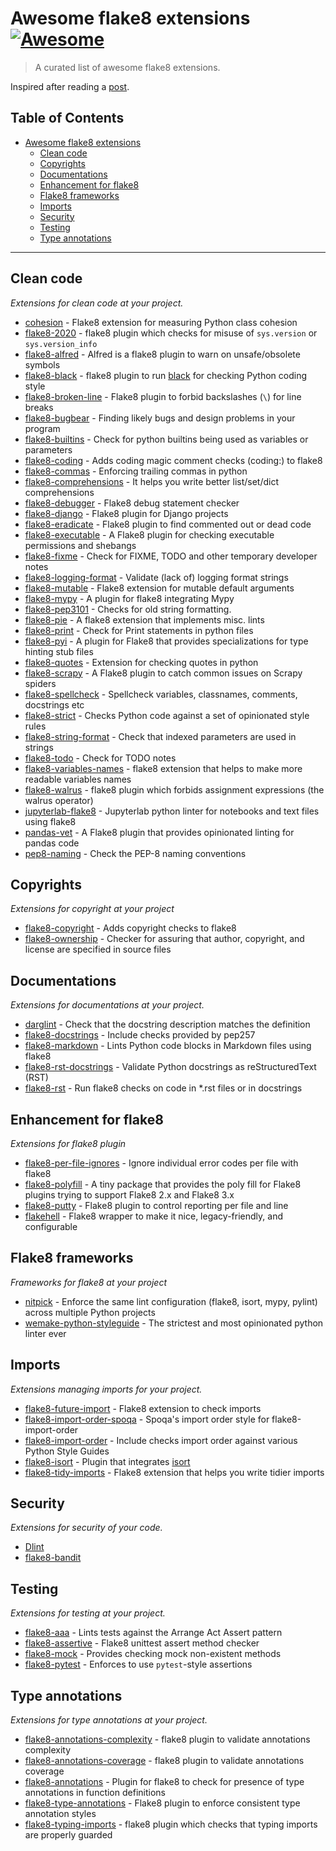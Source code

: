 # Awesome flake8 extensions [![Awesome](https://cdn.rawgit.com/sindresorhus/awesome/d7305f38d29fed78fa85652e3a63e154dd8e8829/media/badge.svg)](https://github.com/sindresorhus/awesome)

> A curated list of awesome flake8 extensions.

Inspired after reading a [post](https://julien.danjou.info/the-best-flake8-extensions/).

Table of Contents
-----------------

- [Awesome flake8 extensions](#awesome-flake8-extensions)
    - [Clean code](#clean-code)
    - [Copyrights](#copyrights)
    - [Documentations](#documentations)
    - [Enhancement for flake8](#enhancement-for-flake8)
    - [Flake8 frameworks](#flake8-frameworks)
    - [Imports](#imports)
    - [Security](#security)
    - [Testing](#testing)
    - [Type annotations](#type-annotations)

- - -

## Clean code

*Extensions for clean code at your project.*

- [cohesion](https://github.com/mschwager/cohesion#flake8-support) - Flake8 extension for measuring Python class cohesion
- [flake8-2020](https://github.com/asottile/flake8-2020) - flake8 plugin which checks for misuse of `sys.version` or `sys.version_info`
- [flake8-alfred](https://github.com/datatheorem/flake8-alfred) - Alfred is a flake8 plugin to warn on unsafe/obsolete symbols
- [flake8-black](https://github.com/peterjc/flake8-black) - flake8 plugin to run [black](https://pypi.org/project/black/) for checking Python coding style
- [flake8-broken-line](https://github.com/sobolevn/flake8-broken-line) - Flake8 plugin to forbid backslashes (`\`) for line breaks
- [flake8-bugbear](https://github.com/PyCQA/flake8-bugbear) - Finding likely bugs and design problems in your program
- [flake8-builtins](https://github.com/gforcada/flake8-builtins) - Check for python builtins being used as variables or parameters
- [flake8-coding](https://github.com/tk0miya/flake8-coding) - Adds coding magic comment checks (coding:) to flake8
- [flake8-commas](https://github.com/PyCQA/flake8-commas) - Enforcing trailing commas in python
- [flake8-comprehensions](https://github.com/adamchainz/flake8-comprehensions) - It helps you write better list/set/dict comprehensions
- [flake8-debugger](https://github.com/JBKahn/flake8-debugger) - Flake8 debug statement checker
- [flake8-django](https://github.com/rocioar/flake8-django) - Flake8 plugin for Django projects
- [flake8-eradicate](https://github.com/sobolevn/flake8-eradicate) - Flake8 plugin to find commented out or dead code
- [flake8-executable](https://github.com/xuhdev/flake8-executable) - A Flake8 plugin for checking executable permissions and shebangs
- [flake8-fixme](https://github.com/tommilligan/flake8-fixme) - Check for FIXME, TODO and other temporary developer notes
- [flake8-logging-format](https://github.com/globality-corp/flake8-logging-format) - Validate (lack of) logging format strings
- [flake8-mutable](https://github.com/ebeweber/flake8-mutable) - Flake8 extension for mutable default arguments
- [flake8-mypy](https://github.com/ambv/flake8-mypy) - A plugin for flake8 integrating Mypy
- [flake8-pep3101](https://github.com/gforcada/flake8-pep3101) - Checks for old string formatting. 
- [flake8-pie](https://github.com/sbdchd/flake8-pie) - A flake8 extension that implements misc. lints
- [flake8-print](https://github.com/JBKahn/flake8-print) - Check for Print statements in python files
- [flake8-pyi](https://github.com/ambv/flake8-pyi) - A plugin for Flake8 that provides specializations for type hinting stub files
- [flake8-quotes](https://github.com/zheller/flake8-quotes) - Extension for checking quotes in python
- [flake8-scrapy](https://github.com/stummjr/flake8-scrapy) - A Flake8 plugin to catch common issues on Scrapy spiders
- [flake8-spellcheck](https://github.com/MichaelAquilina/flake8-spellcheck) - Spellcheck variables, classnames, comments, docstrings etc
- [flake8-strict](https://github.com/smarkets/flake8-strict) - Checks Python code against a set of opinionated style rules
- [flake8-string-format](https://github.com/xZise/flake8-string-format) - Check that indexed parameters are used in strings
- [flake8-todo](https://github.com/schlamar/flake8-todo) - Check for TODO notes
- [flake8-variables-names](https://github.com/best-doctor/flake8-variables-names) - flake8 extension that helps to make more readable variables names
- [flake8-walrus](https://github.com/asottile/flake8-walrus) - flake8 plugin which forbids assignment expressions (the walrus operator)
- [jupyterlab-flake8](https://github.com/mlshapiro/jupyterlab-flake8) - Jupyterlab python linter for notebooks and text files using flake8
- [pandas-vet](https://github.com/deppen8/pandas-vet) - A Flake8 plugin that provides opinionated linting for pandas code
- [pep8-naming](https://github.com/PyCQA/pep8-naming) - Check the PEP-8 naming conventions

## Copyrights

*Extensions for copyright at your project*

- [flake8-copyright](https://github.com/savoirfairelinux/flake8-copyright) - Adds copyright checks to flake8
- [flake8-ownership](https://github.com/decafjoe/flake8-ownership) - Checker for assuring that author, copyright, and license are specified in source files

## Documentations

*Extensions for documentations at your project.*

- [darglint](https://github.com/terrencepreilly/darglint) - Check that the docstring description matches the definition
- [flake8-docstrings](https://gitlab.com/pycqa/flake8-docstrings) - Include checks provided by pep257
- [flake8-markdown](https://github.com/johnfraney/flake8-markdown) - Lints Python code blocks in Markdown files using flake8
- [flake8-rst-docstrings](https://github.com/peterjc/flake8-rst-docstrings) - Validate Python docstrings as reStructuredText (RST)
- [flake8-rst](https://github.com/kataev/flake8-rst) - Run flake8 checks on code in *.rst files or in docstrings

## Enhancement for flake8

*Extensions for flake8 plugin*

- [flake8-per-file-ignores](https://github.com/snoack/flake8-per-file-ignores) - Ignore individual error codes per file with flake8
- [flake8-polyfill](https://gitlab.com/pycqa/flake8-polyfill) - A tiny package that provides the poly fill for Flake8 plugins trying to support Flake8 2.x and Flake8 3.x
- [flake8-putty](https://github.com/jayvdb/flake8-putty) - Flake8 plugin to control reporting per file and line
- [flakehell](https://github.com/life4/flakehell) - Flake8 wrapper to make it nice, legacy-friendly, and configurable

## Flake8 frameworks

*Frameworks for flake8 at your project*

- [nitpick](https://github.com/andreoliwa/nitpick) - Enforce the same lint configuration (flake8, isort, mypy, pylint) across multiple Python projects
- [wemake-python-styleguide](https://github.com/wemake-services/wemake-python-styleguide) - The strictest and most opinionated python linter ever

## Imports

*Extensions managing imports for your project.*

- [flake8-future-import](https://github.com/xZise/flake8-future-import) - Flake8 extension to check imports
- [flake8-import-order-spoqa](https://github.com/spoqa/flake8-import-order-spoqa) - Spoqa's import order style for flake8-import-order
- [flake8-import-order](https://github.com/PyCQA/flake8-import-order) - Include checks import order against various Python Style Guides
- [flake8-isort](https://github.com/gforcada/flake8-isort) - Plugin that integrates [isort](https://pypi.org/project/isort/)
- [flake8-tidy-imports](https://github.com/adamchainz/flake8-tidy-imports) - Flake8 extension that helps you write tidier imports

## Security

*Extensions for security of your code.*

- [Dlint](https://github.com/duo-labs/dlint)
- [flake8-bandit](https://github.com/tylerwince/flake8-bandit)

## Testing

*Extensions for testing at your project.*

- [flake8-aaa](https://github.com/jamescooke/flake8-aaa) - Lints tests against the Arrange Act Assert pattern
- [flake8-assertive](https://github.com/jparise/flake8-assertive) - Flake8 unittest assert method checker
- [flake8-mock](https://github.com/aleGpereira/flake8-mock) - Provides checking mock non-existent methods
- [flake8-pytest](https://github.com/vikingco/flake8-pytest) - Enforces to use `pytest`-style assertions

## Type annotations

*Extensions for type annotations at your project.*

- [flake8-annotations-complexity](https://github.com/best-doctor/flake8-annotations-complexity) - flake8 plugin to validate annotations complexity
- [flake8-annotations-coverage](https://github.com/best-doctor/flake8-annotations-coverage) - flake8 plugin to validate annotations coverage
- [flake8-annotations](https://github.com/python-discord/flake8-annotations) - Plugin for flake8 to check for presence of type annotations in function definitions
- [flake8-type-annotations](https://github.com/sobolevn/flake8-type-annotations) - Flake8 plugin to enforce consistent type annotation styles
- [flake8-typing-imports](https://github.com/asottile/flake8-typing-imports) - flake8 plugin which checks that typing imports are properly guarded

